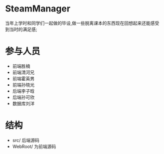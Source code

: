 # SteamManager
当年上学时和同学们一起做的毕设,做一些脱离课本的东西现在回想起来还能感受到当时的满足感;
# 参与人员
- 前端胜楠
- 前端清河兄
- 前端霍英男
- 前端孙晓光
- 后端李子晗
- 后端孙可欣
- 数据库刘洋

# 结构
- src/ 后端源码
- WebRoot/ 为前端源码
